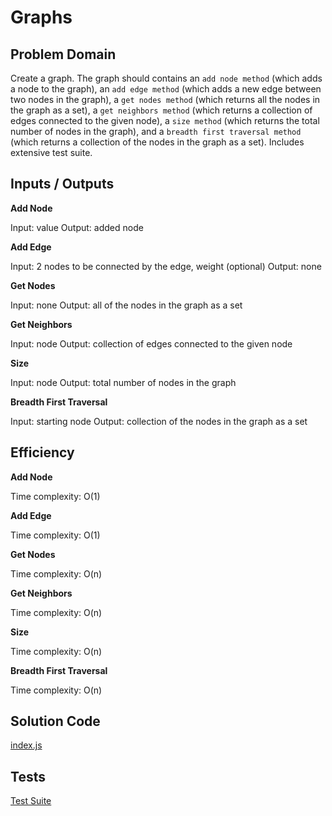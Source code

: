 # Graphs

## Problem Domain
Create a graph. The graph should contains an `add node method` (which adds a node to the graph), an `add edge method` (which adds a new edge between two nodes in the graph), a `get nodes method` (which returns all the nodes in the graph as a set), a `get neighbors method` (which returns a collection of edges connected to the given node), a `size method` (which returns the total number of nodes in the graph), and a `breadth first traversal method` (which returns a collection of the nodes in the graph as a set). Includes extensive test suite.

## Inputs / Outputs

**Add Node**

Input: value
Output: added node

**Add Edge**

Input: 2 nodes to be connected by the edge, weight (optional)
Output: none

**Get Nodes**

Input: none
Output: all of the nodes in the graph as a set

**Get Neighbors**

Input: node
Output: collection of edges connected to the given node

**Size**

Input: node
Output: total number of nodes in the graph

**Breadth First Traversal**

Input: starting node
Output: collection of the nodes in the graph as a set


## Efficiency

**Add Node**

Time complexity: O(1)  

**Add Edge**

Time complexity: O(1)  

**Get Nodes**

Time complexity: O(n)  

**Get Neighbors**

Time complexity: O(n)

**Size**

Time complexity: O(n)

**Breadth First Traversal**

Time complexity: O(n)

## Solution Code

[index.js](./graph.js)


## Tests

[Test Suite](./__tests__/graph.test.js)